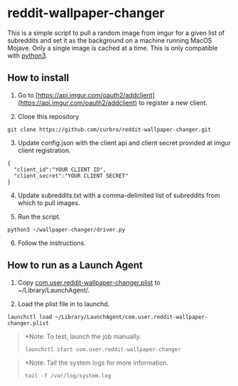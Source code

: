 # reddit-wallpaper-changer
This is a simple script to pull a random image from imgur for a given list of subreddits and set it as the background on a machine running MacOS Mojave. Only a single image is cached at a time. This is only compatible with [python3](https://docs.python-guide.org/starting/install3/osx/).

## How to install
1. Go to [https://api.imgur.com/oauth2/addclient](https://api.imgur.com/oauth2/addclient) to register a new client.

2. Clone this repository
```
git clone https://github.com/curbro/reddit-wallpaper-changer.git
```

3. Update config.json with the client api and client secret provided at imgur client registration.
```
{
  "client_id":"YOUR CLIENT ID",
  "client_secret":"YOUR CLIENT SECRET"
}
```

4. Update subreddits.txt with a comma-delimited list of subreddits from which to pull images.

5. Run the script.
```
python3 ~/wallpaper-changer/driver.py
```

6. Follow the instructions.

## How to run as a Launch Agent
1. Copy [com.user.reddit-wallpaper-changer.plist](https://github.com/curbro/reddit-wallpaper-changer/blob/master/com.user.reddit-wallpaper-changer.plist) to ~/Library/LaunchAgent/.

2. Load the plist file in to launchd.
```
launchctl load ~/Library/LaunchAgent/com.user.reddit-wallpaper-changer.plist
```
>*Note: To test, launch the job manually.
>```
>launchctl start com.user.reddit-wallpaper-changer
>```

>*Note: Tail the system logs for more information.
>```
>tail -f /var/log/system.log
>```
